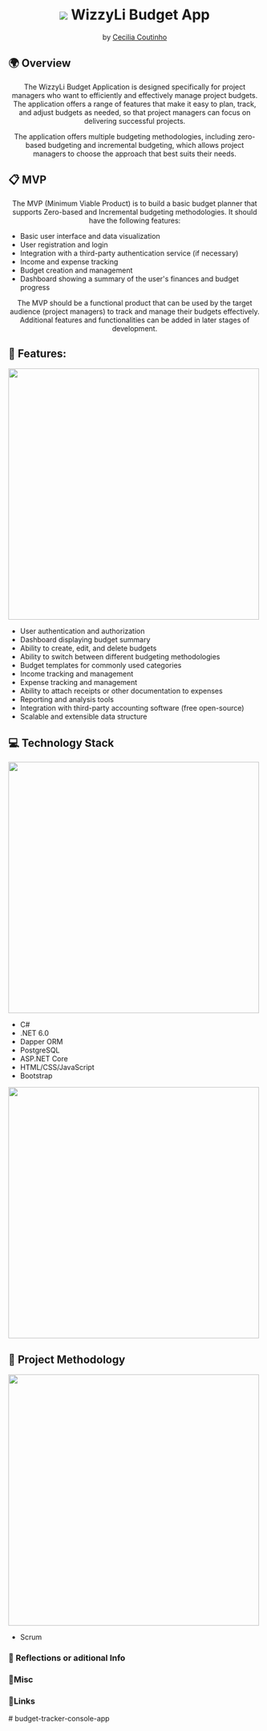 <h1 align="center"><img src="https://github.com/Cecilia-Coutinho/wizzy-budget-app/blob/main/assets/img/wizzy_logo_50x50.png?raw=true"/> WizzyLi Budget App</h1>

<p align = center>
by <a href="https://github.com/Cecilia-Coutinho">Cecilia Coutinho</a>
</p>


<h2>🌍 Overview</h2>

<p align = center>
The WizzyLi Budget Application is designed specifically for project managers who want to efficiently and effectively manage project budgets. The application offers a range of features that make it easy to plan, track, and adjust budgets as needed, so that project managers can focus on delivering successful projects.
</p>
<p align = center>
The application offers multiple budgeting methodologies, including zero-based budgeting and incremental budgeting, which allows project managers to choose the approach that best suits their needs.
</p>

<h2>📋 MVP</h2>
<p align = center>
The MVP (Minimum Viable Product) is to build a basic budget planner that supports Zero-based and Incremental budgeting methodologies. It should have the following features:
</p>
<ul>
<li>Basic user interface and data visualization</li>
<li>User registration and login</li>
<li>Integration with a third-party authentication service (if necessary)</li>
<li>Income and expense tracking</li>
<li>Budget creation and management</li>
<li>Dashboard showing a summary of the user's finances and budget progress</li>
</ul>

<p align = center>
The MVP should be a functional product that can be used by the target audience (project managers) to track and manage their budgets effectively. Additional features and functionalities can be added in later stages of development.
</p>

<h2>🎯 Features:</h2>
<p ><img align="center" width="500" src="./.github/first_level.svg#gh-dark-mode-only"/></p>
<ul>
<li>User authentication and authorization</li>
<li>Dashboard displaying budget summary</li>
<li>Ability to create, edit, and delete budgets</li>
<li>Ability to switch between different budgeting methodologies</li>
<li>Budget templates for commonly used categories</li>
<li>Income tracking and management</li>
<li>Expense tracking and management</li>
<li>Ability to attach receipts or other documentation to expenses</li>
<li>Reporting and analysis tools</li>
<li>Integration with third-party accounting software (free open-source)</li>
<li>Scalable and extensible data structure</li>
</ul>

<h2>💻 Technology Stack</h2>
<p ><img align="center" width="500" src="./.github/first_level.svg#gh-dark-mode-only"/></p>
<ul>
<li>C#</li>
<li>.NET 6.0</li>
<li>Dapper ORM</li>
<li>PostgreSQL</li>
<li>ASP.NET Core</li>
<li>HTML/CSS/JavaScript</li>
<li>Bootstrap</li>
</ul>

<p><img align="center" width="500" src="./.github/second_level.svg#gh-dark-mode-only"/></p>

<h2>📏 Project Methodology</h2>
<p ><img align="center" width="500" src="./.github/first_level.svg#gh-dark-mode-only"/></p>
<ul>
<li>Scrum</li>
</ul>

<h3>📝 Reflections or aditional Info</h3>

<h3></h3>

<h3>📌Misc</h3>

<h3>🔗Links</h3>
# budget-tracker-console-app
